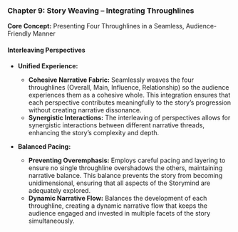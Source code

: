 ### **Chapter 9: Story Weaving – Integrating Throughlines**

**Core Concept:** Presenting Four Throughlines in a Seamless, Audience-Friendly Manner

#### **Interleaving Perspectives**

- **Unified Experience:**

  - **Cohesive Narrative Fabric:** Seamlessly weaves the four throughlines (Overall, Main, Influence, Relationship) so the audience experiences them as a cohesive whole. This integration ensures that each perspective contributes meaningfully to the story’s progression without creating narrative dissonance.
  - **Synergistic Interactions:** The interleaving of perspectives allows for synergistic interactions between different narrative threads, enhancing the story’s complexity and depth.

- **Balanced Pacing:**
  - **Preventing Overemphasis:** Employs careful pacing and layering to ensure no single throughline overshadows the others, maintaining narrative balance. This balance prevents the story from becoming unidimensional, ensuring that all aspects of the Storymind are adequately explored.
  - **Dynamic Narrative Flow:** Balances the development of each throughline, creating a dynamic narrative flow that keeps the audience engaged and invested in multiple facets of the story simultaneously.
